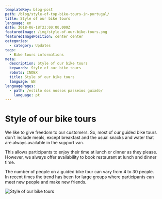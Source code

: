 ```yaml
---
templateKey: blog-post
path: /blog/style-of-top-bike-tours-in-portugal/
title: Style of our bike tours
language: en
date: 2018-06-18T23:00:00.000Z
featuredImage: /img/style-of-our-bike-tours.png
featuredImagePosition: center center
categories:
  - category: Updates
tags:
  - Bike tours informations
meta:
  description: Style of our bike tours
  keywords: Style of our bike tours
  robots: INDEX
  title: Style of our bike tours
  language: EN
languagePages:
  - path: /estilo dos nossos passeios guiado/
    language: pt
---
```

# Style of our bike tours

We like to give freedom to our customers. So, most of our guided bike tours don´t include meals, except breakfast and the usual snacks and water that are always available in the support van.

This allows participants to enjoy their time at lunch or dinner as they please. However, we always offer availability to book restaurant at lunch and dinner time.

The number of people on a guided bike tour can vary from 4 to 30 people. In recent times the trend has been for large groups where participants can meet new people and make new friends.

![Style of our bike tours](/img/style-of-our-bike-tours.png "Style of our bike tours")
